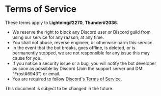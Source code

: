 # Terms of Service

These terms apply to **Lightning#2270**, **Thunder#2036**.

- We reserve the right to block any Discord user or Discord guild from using our service for any reason, at any time.
- You shall not abuse, reverse engineer, or otherwise harm this service.
- In the event that the bot breaks, goes offline, is deleted, or is permanently stopped, we are not responsible for any issue this may cause for you.
- If you notice a security issue or a bug, you will notify the bot developer as soon as possible by Discord (Join the support server and DM "Frost#6943") or email.
- You are required to follow [Discord's Terms of Service](https://discord.com/terms).

This document is subject to be changed in the future.